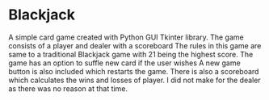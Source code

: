 # Blackjack 
A simple card game created with Python GUI Tkinter library.
The game consists of a player and dealer with a scoreboard 
The rules in this game are same to a traditional Blackjack game with 21 being the highest score.
The game has an option to suffle new card if the user wishes 
A new game button is also included which restarts the game.
There is also a scoreboard which calculates the wins and losses of player. I did not make for the dealer as there was no reason at that time.
